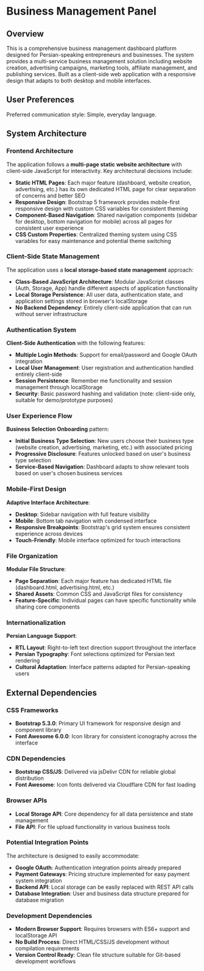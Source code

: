 # Business Management Panel

## Overview

This is a comprehensive business management dashboard platform designed for Persian-speaking entrepreneurs and businesses. The system provides a multi-service business management solution including website creation, advertising campaigns, marketing tools, affiliate management, and publishing services. Built as a client-side web application with a responsive design that adapts to both desktop and mobile interfaces.

## User Preferences

Preferred communication style: Simple, everyday language.

## System Architecture

### Frontend Architecture
The application follows a **multi-page static website architecture** with client-side JavaScript for interactivity. Key architectural decisions include:

- **Static HTML Pages**: Each major feature (dashboard, website creation, advertising, etc.) has its own dedicated HTML page for clear separation of concerns and better SEO
- **Responsive Design**: Bootstrap 5 framework provides mobile-first responsive design with custom CSS variables for consistent theming
- **Component-Based Navigation**: Shared navigation components (sidebar for desktop, bottom navigation for mobile) across all pages for consistent user experience
- **CSS Custom Properties**: Centralized theming system using CSS variables for easy maintenance and potential theme switching

### Client-Side State Management
The application uses a **local storage-based state management** approach:

- **Class-Based JavaScript Architecture**: Modular JavaScript classes (Auth, Storage, App) handle different aspects of application functionality
- **Local Storage Persistence**: All user data, authentication state, and application settings stored in browser's localStorage
- **No Backend Dependency**: Entirely client-side application that can run without server infrastructure

### Authentication System
**Client-Side Authentication** with the following features:

- **Multiple Login Methods**: Support for email/password and Google OAuth integration
- **Local User Management**: User registration and authentication handled entirely client-side
- **Session Persistence**: Remember me functionality and session management through localStorage
- **Security**: Basic password hashing and validation (note: client-side only, suitable for demo/prototype purposes)

### User Experience Flow
**Business Selection Onboarding** pattern:

- **Initial Business Type Selection**: New users choose their business type (website creation, advertising, marketing, etc.) with associated pricing
- **Progressive Disclosure**: Features unlocked based on user's business type selection
- **Service-Based Navigation**: Dashboard adapts to show relevant tools based on user's chosen business services

### Mobile-First Design
**Adaptive Interface Architecture**:

- **Desktop**: Sidebar navigation with full feature visibility
- **Mobile**: Bottom tab navigation with condensed interface
- **Responsive Breakpoints**: Bootstrap's grid system ensures consistent experience across devices
- **Touch-Friendly**: Mobile interface optimized for touch interactions

### File Organization
**Modular File Structure**:

- **Page Separation**: Each major feature has dedicated HTML file (dashboard.html, advertising.html, etc.)
- **Shared Assets**: Common CSS and JavaScript files for consistency
- **Feature-Specific**: Individual pages can have specific functionality while sharing core components

### Internationalization
**Persian Language Support**:

- **RTL Layout**: Right-to-left text direction support throughout the interface
- **Persian Typography**: Font selections optimized for Persian text rendering
- **Cultural Adaptation**: Interface patterns adapted for Persian-speaking users

## External Dependencies

### CSS Frameworks
- **Bootstrap 5.3.0**: Primary UI framework for responsive design and component library
- **Font Awesome 6.0.0**: Icon library for consistent iconography across the interface

### CDN Dependencies
- **Bootstrap CSS/JS**: Delivered via jsDelivr CDN for reliable global distribution
- **Font Awesome**: Icon fonts delivered via Cloudflare CDN for fast loading

### Browser APIs
- **Local Storage API**: Core dependency for all data persistence and state management
- **File API**: For file upload functionality in various business tools

### Potential Integration Points
The architecture is designed to easily accommodate:

- **Google OAuth**: Authentication integration points already prepared
- **Payment Gateways**: Pricing structure implemented for easy payment system integration
- **Backend API**: Local storage can be easily replaced with REST API calls
- **Database Integration**: User and business data structure prepared for database migration

### Development Dependencies
- **Modern Browser Support**: Requires browsers with ES6+ support and localStorage API
- **No Build Process**: Direct HTML/CSS/JS development without compilation requirements
- **Version Control Ready**: Clean file structure suitable for Git-based development workflows